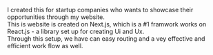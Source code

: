 I created this for startup companies who wants to showcase their opportunities through my website.
<br/>
This is website is created on Next.js, which is a #1 framwork works on React.js - a library set up for creating Ui and Ux.
<br/>
Through this setup, we have can easy routing and a vey effective and efficient work flow as well.